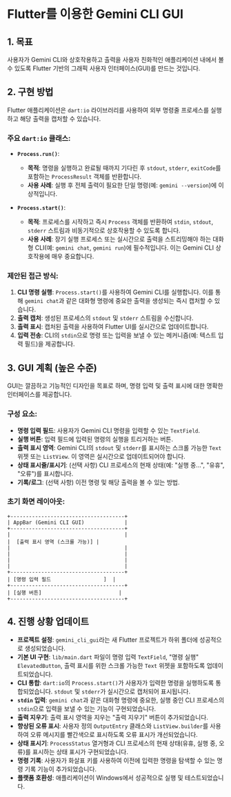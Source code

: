 # Flutter를 이용한 Gemini CLI GUI

## 1. 목표
사용자가 Gemini CLI와 상호작용하고 출력을 사용자 친화적인 애플리케이션 내에서 볼 수 있도록 Flutter 기반의 그래픽 사용자 인터페이스(GUI)를 만드는 것입니다.

## 2. 구현 방법

Flutter 애플리케이션은 `dart:io` 라이브러리를 사용하여 외부 명령줄 프로세스를 실행하고 해당 출력을 캡처할 수 있습니다.

### 주요 `dart:io` 클래스:

*   **`Process.run()`**:
    *   **목적**: 명령을 실행하고 완료될 때까지 기다린 후 `stdout`, `stderr`, `exitCode`를 포함하는 `ProcessResult` 객체를 반환합니다.
    *   **사용 사례**: 실행 후 전체 출력이 필요한 단일 명령(예: `gemini --version`)에 이상적입니다.

*   **`Process.start()`**:
    *   **목적**: 프로세스를 시작하고 즉시 `Process` 객체를 반환하여 `stdin`, `stdout`, `stderr` 스트림과 비동기적으로 상호작용할 수 있도록 합니다.
    *   **사용 사례**: 장기 실행 프로세스 또는 실시간으로 출력을 스트리밍해야 하는 대화형 CLI(예: `gemini chat`, `gemini run`)에 필수적입니다. 이는 Gemini CLI 상호작용에 매우 중요합니다.

### 제안된 접근 방식:

1.  **CLI 명령 실행**: `Process.start()`를 사용하여 Gemini CLI를 실행합니다. 이를 통해 `gemini chat`과 같은 대화형 명령에 중요한 출력을 생성되는 즉시 캡처할 수 있습니다.
2.  **출력 캡처**: 생성된 프로세스의 `stdout` 및 `stderr` 스트림을 수신합니다.
3.  **출력 표시**: 캡처된 출력을 사용하여 Flutter UI를 실시간으로 업데이트합니다.
4.  **입력 전송**: CLI의 `stdin`으로 명령 또는 입력을 보낼 수 있는 메커니즘(예: 텍스트 입력 필드)을 제공합니다.

## 3. GUI 계획 (높은 수준)

GUI는 깔끔하고 기능적인 디자인을 목표로 하며, 명령 입력 및 출력 표시에 대한 명확한 인터페이스를 제공합니다.

### 구성 요소:

*   **명령 입력 필드**: 사용자가 Gemini CLI 명령을 입력할 수 있는 `TextField`.
*   **실행 버튼**: 입력 필드에 입력된 명령의 실행을 트리거하는 버튼.
*   **출력 표시 영역**: Gemini CLI의 `stdout` 및 `stderr`를 표시하는 스크롤 가능한 `Text` 위젯 또는 `ListView`. 이 영역은 실시간으로 업데이트되어야 합니다.
*   **상태 표시줄/표시기**: (선택 사항) CLI 프로세스의 현재 상태(예: "실행 중...", "유휴", "오류")를 표시합니다.
*   **기록/로그**: (선택 사항) 이전 명령 및 해당 출력을 볼 수 있는 방법.

### 초기 화면 레이아웃:

```
+-------------------------------------+
| AppBar (Gemini CLI GUI)             |
+-------------------------------------+
|                                     |
|  [출력 표시 영역 (스크롤 가능)] |
|                                     |
|                                     |
|                                     |
|                                     |
+-------------------------------------+
| [명령 입력 필드                 ]  |
+-------------------------------------+
| [실행 버튼]                         |
+-------------------------------------+
```

## 4. 진행 상황 업데이트

*   **프로젝트 설정**: `gemini_cli_gui`라는 새 Flutter 프로젝트가 하위 폴더에 성공적으로 생성되었습니다.
*   **기본 UI 구현**: `lib/main.dart` 파일이 명령 입력 `TextField`, "명령 실행" `ElevatedButton`, 출력 표시를 위한 스크롤 가능한 `Text` 위젯을 포함하도록 업데이트되었습니다.
*   **CLI 통합**: `dart:io`의 `Process.start()`가 사용자가 입력한 명령을 실행하도록 통합되었습니다. `stdout` 및 `stderr`가 실시간으로 캡처되어 표시됩니다.
*   **`stdin` 입력**: `gemini chat`과 같은 대화형 명령에 중요한, 실행 중인 CLI 프로세스의 `stdin`으로 입력을 보낼 수 있는 기능이 구현되었습니다.
*   **출력 지우기**: 출력 표시 영역을 지우는 "출력 지우기" 버튼이 추가되었습니다.
*   **향상된 오류 표시**: 사용자 정의 `OutputEntry` 클래스와 `ListView.builder`를 사용하여 오류 메시지를 빨간색으로 표시하도록 오류 표시가 개선되었습니다.
*   **상태 표시기**: `ProcessStatus` 열거형과 CLI 프로세스의 현재 상태(유휴, 실행 중, 오류)를 표시하는 상태 표시가 구현되었습니다.
*   **명령 기록**: 사용자가 화살표 키를 사용하여 이전에 입력한 명령을 탐색할 수 있는 명령 기록 기능이 추가되었습니다.
*   **플랫폼 호환성**: 애플리케이션이 Windows에서 성공적으로 실행 및 테스트되었습니다.
